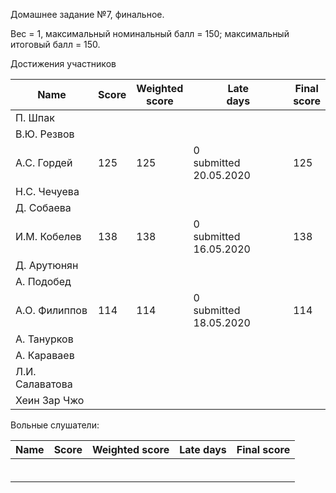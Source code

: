 Домашнее задание №7, финальное.

Вес = 1, максимальный номинальный балл = 150; максимальный итоговый балл = 150.



Достижения участников

| Name            | Score                    | Weighted<br>score        | Late<br>days                | Final<br>score           |
| --------------- | ------------------------ | ------------------------ | --------------------------- | ------------------------ |
| П. Шпак         |       |                   |                             |                |
| В.Ю. Резвов     |       |                   |                             |                |
| А.С. Гордей     | 125 | 125 | 0<br />submitted 20.05.2020 | 125 |
| Н.С. Чечуева    |       |                   |                             |                |
| Д. Собаева      |       |                   |                             |                |
| И.М. Кобелев    | 138   | 138               | 0<br />submitted 16.05.2020 | 138 |
| Д. Арутюнян     |       |                   |                             |                |
| А. Подобед      |       |       |  |       |
| А.О. Филиппов   | 114 | 114 | 0<br />submitted 18.05.2020 | 114 |
| А. Танурков     |                          |                          |                             |                          |
| А. Караваев     |                          |                          |                             |                          |
| Л.И. Салаватова |                          |                          |                             |                          |
| Хеин Зар Чжо    |       |                   |                             |                |



Вольные слушатели:

| Name         | Score | Weighted score | Late days | Final score |
| ------------ | ----- | -------------- | --------- | ----------- |
|              |       |                |           |             |
|              |       |                |           |             |
|              |       |                |           |             |
|              |       |                |           |             |
|              |       |                |           |             |
|              |       |                |           |             |